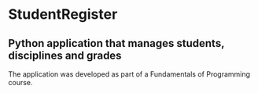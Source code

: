 # StudentRegister
Python application that manages students, disciplines and grades
---
The application was developed as part of a Fundamentals of Programming course.
